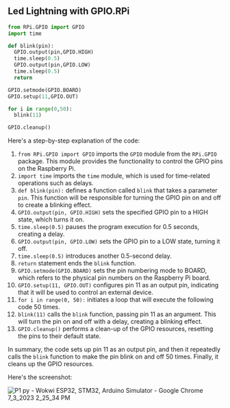 ## Led Lightning with GPIO.RPi

```python
from RPi.GPIO import GPIO
import time

def blink(pin):
  GPIO.output(pin,GPIO.HIGH)
  time.sleep(0.5)
  GPIO.output(pin,GPIO.LOW)
  time.sleep(0.5)
  return

GPIO.setmode(GPIO.BOARD)
GPIO.setup(11,GPIO.OUT)

for i in range(0,50):
  blink(11)

GPIO.cleanup()
```

 Here's a step-by-step explanation of the code:

1. `from RPi.GPIO import GPIO` imports the `GPIO` module from the `RPi.GPIO` package. This module provides the functionality to control the  GPIO pins on the Raspberry Pi.
3. `import time` imports the `time` module, which is used for time-related operations such as delays.
4. `def blink(pin):` defines a function called `blink` that takes a parameter `pin`. This function will be responsible for turning the GPIO pin on and off to create a blinking effect.
6. `GPIO.output(pin, GPIO.HIGH)` sets the specified GPIO pin to a HIGH state, which turns it on.
7. `time.sleep(0.5)` pauses the program execution for 0.5 seconds, creating a delay.
8. `GPIO.output(pin, GPIO.LOW)` sets the GPIO pin to a LOW state, turning it off.
9. `time.sleep(0.5)` introduces another 0.5-second delay.
10. `return` statement ends the `blink` function.
11. `GPIO.setmode(GPIO.BOARD)` sets the pin numbering mode to BOARD, which refers to the physical pin numbers on the Raspberry Pi board.
12. `GPIO.setup(11, GPIO.OUT)` configures pin 11 as an output pin, indicating that it will be used to control an external device.
13. `for i in range(0, 50):` initiates a loop that will execute the following code 50 times.
14. `blink(11)` calls the `blink` function, passing pin 11 as an argument. This will turn the pin on and off with a delay, creating a blinking effect.
15. `GPIO.cleanup()` performs a clean-up of the GPIO resources, resetting the pins to their default state.

In summary, the code sets up pin 11 as an output pin, and then it repeatedly calls the `blink` function to make the pin blink on and off 50 times. 
Finally, it cleans up the GPIO resources.

Here's the screenshot:

![P1 py - Wokwi ESP32, STM32, Arduino Simulator - Google Chrome 7_3_2023 2_25_34 PM](https://github.com/Gulciha-n/Raspberry_Pi_Notes/assets/120305183/d0fe5778-5b16-46df-95d1-710aafc56e5b)

